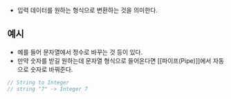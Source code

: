 - 입력 데이터를 원하는 형식으로 변환하는 것을 의미한다.


## 예시

- 예를 들어 문자열에서 정수로 바꾸는 것 등이 있다.
- 만약 숫자를 받길 원하는데 문자열 형식으로 들어온다면 [[파이프(Pipe)]]에서 자동으로 숫자로 바꿔준다.

```ts
// String to Integer
// string "7" -> Integer 7
``` 